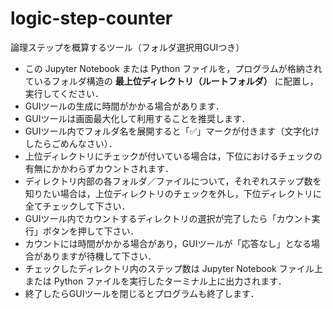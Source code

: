 # logic-step-counter
論理ステップを概算するツール（フォルダ選択用GUIつき）

- この Jupyter Notebook または Python ファイルを，プログラムが格納されているフォルダ構造の **最上位ディレクトリ（ルートフォルダ）** に配置し，実行してください．
- GUIツールの生成に時間がかかる場合があります．
- GUIツールは画面最大化して利用することを推奨します．
- GUIツール内でフォルダ名を展開すると「✅」マークが付きます（文字化けしたらごめんなさい）．
- 上位ディレクトリにチェックが付いている場合は，下位におけるチェックの有無にかかわらずカウントされます．
- ディレクトリ内部の各フォルダ／ファイルについて，それぞれステップ数を知りたい場合は，上位ディレクトリのチェックを外し，下位ディレクトリに全てチェックして下さい．
- GUIツール内でカウントするディレクトリの選択が完了したら「カウント実行」ボタンを押して下さい．
- カウントには時間がかかる場合があり，GUIツールが「応答なし」となる場合がありますが待機して下さい．
- チェックしたディレクトリ内のステップ数は Jupyter Notebook ファイル上または Python ファイルを実行したターミナル上に出力されます．
- 終了したらGUIツールを閉じるとプログラムも終了します．
